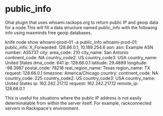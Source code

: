 public_info
===========

Ohai plugin that uses whoami.rackops.org to return public IP and geoip data for a node
This will fill a data structure named public_info with the following info using maxminds free geoip databases.

knife node show whoami-prod-01 -a public_info
whoami-prod-01:
  public_info:
    X_Forwarded: 128.66.0.1, 10.189.254.6
    asn:
      asn:    Example ASN
      number: AS5737
    city:
      area_code:        210
      city_name:        San Antonio
      continent_code:   NA
      country_code2:    US
      country_code3:    USA
      country_name:     United States
      dma_code:         641
      ip:               128.66.0.1
      latitude:         29.4889
      longitude:        -98.3987
      postal_code:      78218
      real_region_name: Texas
      region_name:      TX
      request:          128.66.0.1
      timezone:         America/Chicago
    country:
      continent_code: NA
      country_code:   225
      country_code2:  US
      country_code3:  USA
      country_name:   United States
      ip:             162.242.217.12
      request:        162.242.217.12
    remote_ip:   128.66.0.1
    
This is useful for situations where the public IP address is not easily determinatable from within the server itself.
For example, rackconnected servers in Rackspace's environment.
